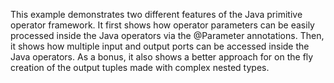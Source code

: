 This example demonstrates two different features of the Java primitive operator framework. It first shows how operator parameters can be easily processed inside the Java operators via the @Parameter annotations. Then, it shows how multiple input and output ports can be accessed inside the Java operators. As a bonus, it also shows a better approach for on the fly creation of the output tuples made with complex nested types.

